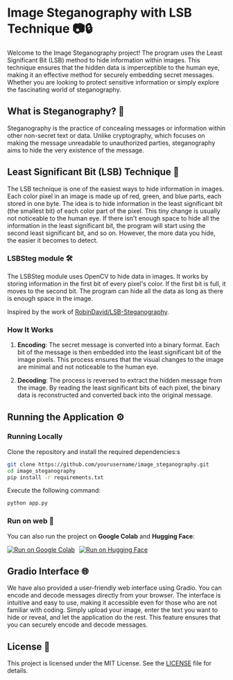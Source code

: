# Image Steganography with LSB Technique 📷🔒

Welcome to the Image Steganography project! The program uses the Least Significant Bit (LSB) method to hide information within images. This technique ensures that the hidden data is imperceptible to the human eye, making it an effective method for securely embedding secret messages. Whether you are looking to protect sensitive information or simply explore the fascinating world of steganography.

## What is Steganography? 🤔

Steganography is the practice of concealing messages or information within other non-secret text or data. Unlike cryptography, which focuses on making the message unreadable to unauthorized parties, steganography aims to hide the very existence of the message.

## Least Significant Bit (LSB) Technique 🧩

The LSB technique is one of the easiest ways to hide information in images. Each color pixel in an image is made up of red, green, and blue parts, each stored in one byte. The idea is to hide information in the least significant bit (the smallest bit) of each color part of the pixel. This tiny change is usually not noticeable to the human eye. If there isn't enough space to hide all the information in the least significant bit, the program will start using the second least significant bit, and so on. However, the more data you hide, the easier it becomes to detect.

### LSBSteg module 🛠️

The LSBSteg module uses OpenCV to hide data in images. It works by storing information in the first bit of every pixel's color. If the first bit is full, it moves to the second bit. The program can hide all the data as long as there is enough space in the image.

Inspired by the work of  [RobinDavid/LSB-Steganography](https://github.com/RobinDavid/LSB-Steganography).

### How It Works

1. **Encoding**: The secret message is converted into a binary format. Each bit of the message is then embedded into the least significant bit of the image pixels. This process ensures that the visual changes to the image are minimal and not noticeable to the human eye.
 
2. **Decoding**: The process is reversed to extract the hidden message from the image. By reading the least significant bits of each pixel, the binary data is reconstructed and converted back into the original message.

## Running the Application ⚙️

### Running Locally

Clone the repository and install the required dependencies:s

```bash
git clone https://github.com/yourusername/image_steganography.git
cd image_steganography
pip install -r requirements.txt
```

Execute the following command:

```bash
python app.py
```

### Run on web 📡

You can also run the project on **Google Colab** and **Hugging Face**:

<div style="display: flex; flex-wrap: wrap; gap: 10px; justify-content: left;">
    <a href="https://colab.research.google.com/github/kshuxx/image_steganography/blob/main/image_steganography.ipynb">
        <img alt="Run on Google Colab" src="https://img.shields.io/badge/Colab-F9AB00?style=for-the-badge&logo=googlecolab&color=525252">
    </a>
    <a href="https://kshuxx-image-steganography.hf.space">
        <img alt="Run on Hugging Face" src="https://img.shields.io/badge/hugging_face-F9AB00?style=for-the-badge&logo=huggingface&color=525252">
    </a>
</div>


## Gradio Interface 🌐

We have also provided a user-friendly web interface using Gradio. You can encode and decode messages directly from your browser. The interface is intuitive and easy to use, making it accessible even for those who are not familiar with coding. Simply upload your image, enter the text you want to hide or reveal, and let the application do the rest. This feature ensures that you can securely encode and decode messages.

## License 📄

This project is licensed under the MIT License. See the [LICENSE](LICENSE) file for details.